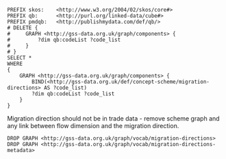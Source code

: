 ```
PREFIX skos:    <http://www.w3.org/2004/02/skos/core#>
PREFIX qb:      <http://purl.org/linked-data/cube#>
PREFIX pmdqb:   <http://publishmydata.com/def/qb/>
# DELETE {
#     GRAPH <http://gss-data.org.uk/graph/components> {
#         ?dim qb:codeList ?code_list 
#     }
# }
SELECT *
WHERE
{
    GRAPH <http://gss-data.org.uk/graph/components> {
        BIND(<http://gss-data.org.uk/def/concept-scheme/migration-directions> AS ?code_list)
        ?dim qb:codeList ?code_list 
    }
}
```

Migration direction should not be in trade data - remove scheme graph and any link between flow dimension and the migration direction.

`DROP GRAPH <http://gss-data.org.uk/graph/vocab/migration-directions>`
`DROP GRAPH <http://gss-data.org.uk/graph/vocab/migration-directions-metadata>`